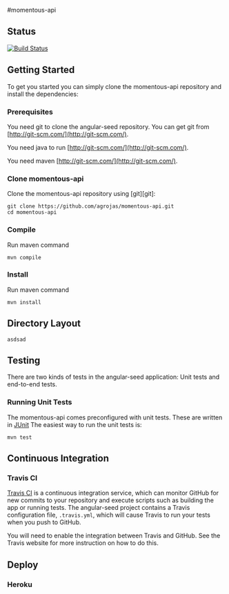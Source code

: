 #momentous-api

## Status

[![Build Status](https://travis-ci.com/agrojas/momentous-api.svg?token=EbKmqbdiPyUppeAsrpJo&branch=master)](https://travis-ci.com/agrojas/momentous-api)

## Getting Started

To get you started you can simply clone the momentous-api repository and install the dependencies:


### Prerequisites

You need git to clone the angular-seed repository. You can get git from
[http://git-scm.com/](http://git-scm.com/).

You need java to run 
[http://git-scm.com/](http://git-scm.com/).

You need maven
[http://git-scm.com/](http://git-scm.com/).



### Clone momentous-api

Clone the momentous-api repository using [git][git]:

```
git clone https://github.com/agrojas/momentous-api.git
cd momentous-api
```

### Compile

Run maven command

```
mvn compile
```

### Install

Run maven command

```
mvn install
```

## Directory Layout

```
asdsad
```


## Testing

There are two kinds of tests in the angular-seed application: Unit tests and end-to-end tests.

### Running Unit Tests

The momentous-api comes preconfigured with unit tests. These are written in
[JUnit](http://junit.org/junit4/) 
The easiest way to run the unit tests is:

```
mvn test
```

## Continuous Integration

### Travis CI

[Travis CI](travis) is a continuous integration service, which can monitor GitHub for new commits
to your repository and execute scripts such as building the app or running tests. The angular-seed
project contains a Travis configuration file, `.travis.yml`, which will cause Travis to run your
tests when you push to GitHub.

You will need to enable the integration between Travis and GitHub. See the Travis website for more
instruction on how to do this.


## Deploy

### Heroku
